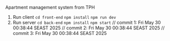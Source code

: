 Apartment management system from TPH 
1. Run client
  `cd front-end`
  `npm install`
  `npm run dev`
3. Run server
  `cd back-end`
  `npm install`
  `npm start`
// commit 1: Fri May 30 00:38:44 SEAST 2025
// commit 2: Fri May 30 00:38:44 SEAST 2025
// commit 3: Fri May 30 00:38:44 SEAST 2025
